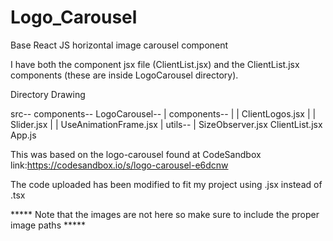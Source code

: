 # Logo_Carousel
Base React JS horizontal image carousel component

I have both the component jsx file (ClientList.jsx) and the ClientList.jsx components (these are inside LogoCarousel directory).

Directory Drawing

src--
   components--
      LogoCarousel--
      |   components--
      |   |   ClientLogos.jsx
      |   |   Slider.jsx
      |   |   UseAnimationFrame.jsx
      |   utils--
      |       SizeObserver.jsx
      ClientList.jsx
   App.js
   
   
   This was based on the logo-carousel found at CodeSandbox link:https://codesandbox.io/s/logo-carousel-e6dcnw
   
   The code uploaded has been modified to fit my project using .jsx instead of .tsx

***** Note that the images are not here so make sure to include the proper image paths *****
